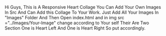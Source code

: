 Hi Guys, This is A Responsive Heart Collage
You Can Add Your Own Images In Src And Can Add this Collage To Your Work.
Just Add All Your Images In "Images" Folder
And Then Open index.html and in img src ="../Images/Your-Image" change according to Your self
Their Are Two Section One is Heart Left And One is Heart Right So put accordingly. 